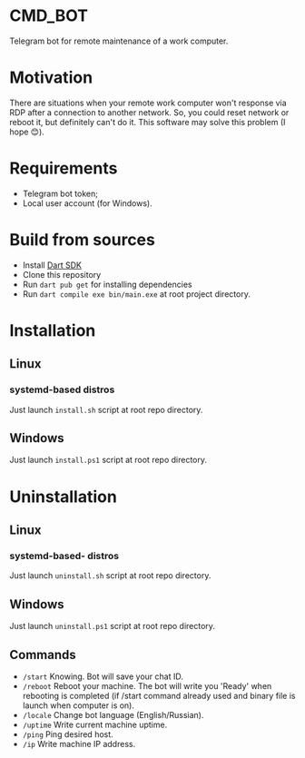 # CMD_BOT

Telegram bot for remote maintenance of a work computer.

# Motivation

There are situations when your remote work computer won't response via RDP after a connection to another network. So, you could reset network or reboot it, but definitely can't do it.
This software may solve this problem (I hope 😊).

# Requirements

- Telegram bot token;
- Local user account (for Windows).

# Build from sources

- Install [Dart SDK](https://dart.dev/get-dart#install)
- Clone this repository
- Run `dart pub get` for installing dependencies
- Run `dart compile exe bin/main.exe` at root project directory.

# Installation

## Linux

### systemd-based distros

Just launch `install.sh` script at root repo directory.

## Windows

Just launch `install.ps1` script at root repo directory.

# Uninstallation

## Linux

### systemd-based- distros

Just launch `uninstall.sh` script at root repo directory.

## Windows

Just launch `uninstall.ps1` script at root repo directory.

## Commands

- `/start` Knowing. Bot will save your chat ID.
- `/reboot` Reboot your machine. The bot will write you 'Ready' when rebooting is completed (if /start command already used and binary file is launch when computer is on).
- `/locale` Change bot language (English/Russian).
- `/uptime` Write current machine uptime.
- `/ping` Ping desired host.
- `/ip` Write machine IP address.
